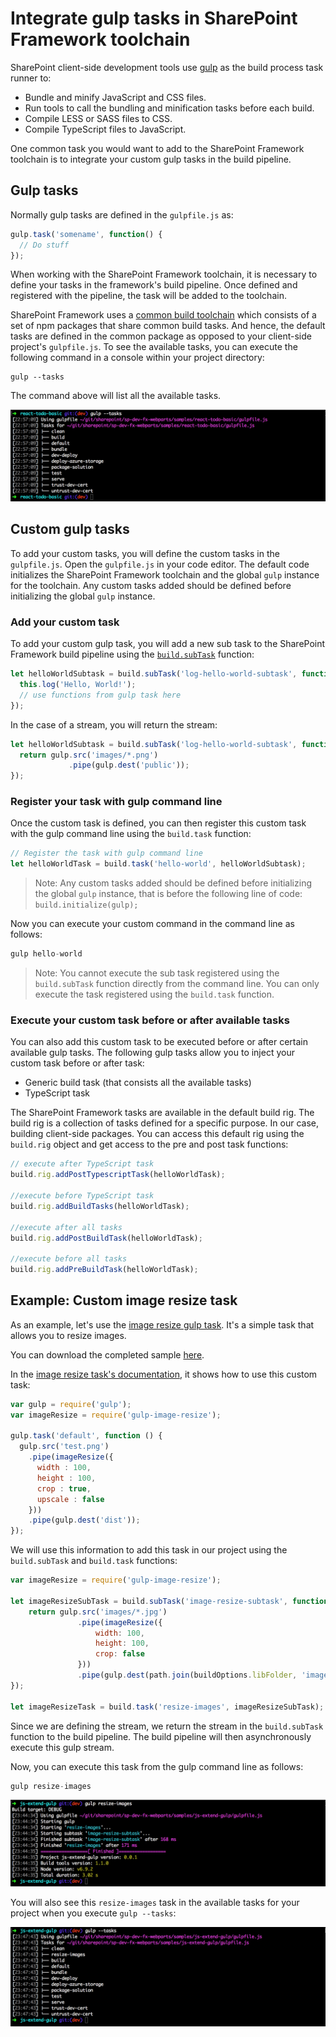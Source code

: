 # Integrate gulp tasks in SharePoint Framework toolchain

SharePoint client-side development tools use [gulp](http://gulpjs.com/) as the build process task runner to:

* Bundle and minify JavaScript and CSS files.
* Run tools to call the bundling and minification tasks before each build.
* Compile LESS or SASS files to CSS.
* Compile TypeScript files to JavaScript.

One common task you would want to add to the SharePoint Framework toolchain is to integrate your custom gulp tasks in the build pipeline.

## Gulp tasks
Normally gulp tasks are defined in the `gulpfile.js` as:

```js
gulp.task('somename', function() {
  // Do stuff
});
```

When working with the SharePoint Framework toolchain, it is necessary to define your tasks in the framework's build pipeline. Once defined and registered with the pipeline, the task will be added to the toolchain.

SharePoint Framework uses a [common build toolchain](sharepoint-framework-toolchain.md#common-build-tools-packages) which consists of a set of npm packages that share common build tasks. And hence, the default tasks are defined in the common package as opposed to your client-side project's `gulpfile.js`. To see the available tasks, you can execute the following command in a console within your project directory:

```
gulp --tasks
```

The command above will list all the available tasks.

![Available gulp tasks](../../images/gulp-tasks-available.png)

## Custom gulp tasks
To add your custom tasks, you will define the custom tasks in the `gulpfile.js`. Open the `gulpfile.js` in your code editor. The default code initializes the SharePoint Framework toolchain and the global `gulp` instance for the toolchain. Any custom tasks added should be defined before initializing the global `gulp` instance.

### Add your custom task
To add your custom gulp task, you will add a new sub task to the SharePoint Framework build pipeline using the [`build.subTask`](https://github.com/Microsoft/gulp-core-build#defining-a-custom-task) function:

```js
let helloWorldSubtask = build.subTask('log-hello-world-subtask', function(gulp, buildOptions, done) {
  this.log('Hello, World!');   
  // use functions from gulp task here  
});
```

In the case of a stream, you will return the stream:

```js
let helloWorldSubtask = build.subTask('log-hello-world-subtask', function(gulp, buildOptions, done) {
  return gulp.src('images/*.png')
             .pipe(gulp.dest('public'));
});
```

### Register your task with gulp command line
Once the custom task is defined, you can then register this custom task with the gulp command line using the `build.task` function:

```js
// Register the task with gulp command line
let helloWorldTask = build.task('hello-world', helloWorldSubtask);
```

>Note: Any custom tasks added should be defined before initializing the global `gulp` instance, that is before the following line of code: `build.initialize(gulp);`

Now you can execute your custom command in the command line as follows:

```js
gulp hello-world
```

>Note: You cannot execute the sub task registered using the `build.subTask` function directly from the command line. You can only execute the task registered using the `build.task` function.

### Execute your custom task before or after available tasks
You can also add this custom task to be executed before or after certain available gulp tasks. The following gulp tasks allow you to inject your custom task before or after task:

- Generic build task (that consists all the available tasks)
- TypeScript task

The SharePoint Framework tasks are available in the default build rig. The build rig is a collection of tasks defined for a specific purpose. In our case, building client-side packages. You can access this default rig using the `build.rig` object and get access to the pre and post task functions:
 
```js
// execute after TypeScript task
build.rig.addPostTypescriptTask(helloWorldTask);

//execute before TypeScript task
build.rig.addBuildTasks(helloWorldTask);

//execute after all tasks
build.rig.addPostBuildTask(helloWorldTask);

//execute before all tasks
build.rig.addPreBuildTask(helloWorldTask);
```

## Example: Custom image resize task
As an example, let's use the [image resize gulp task](https://www.npmjs.com/package/gulp-image-resize).  It's a simple task that allows you to resize images.

You can download the completed sample [here](https://aka.ms/spfx-extend-gulp-sample).

In the [image resize task's documentation](https://www.npmjs.com/package/gulp-image-resize#example), it shows how to use this custom task:

```js
var gulp = require('gulp');
var imageResize = require('gulp-image-resize');
 
gulp.task('default', function () {
  gulp.src('test.png')
    .pipe(imageResize({
      width : 100,
      height : 100,
      crop : true,
      upscale : false
    }))
    .pipe(gulp.dest('dist'));
});
```

We will use this information to add this task in our project using the `build.subTask` and `build.task` functions:

```js
var imageResize = require('gulp-image-resize');

let imageResizeSubTask = build.subTask('image-resize-subtask', function(gulp, buildOptions, done){
    return gulp.src('images/*.jpg')
               .pipe(imageResize({
                   width: 100,
                   height: 100,
                   crop: false                   
               }))
               .pipe(gulp.dest(path.join(buildOptions.libFolder, 'images')))
});

let imageResizeTask = build.task('resize-images', imageResizeSubTask);
```

Since we are defining the stream, we return the stream in the `build.subTask` function to the build pipeline. The build pipeline will then asynchronously execute this gulp stream. 

Now, you can execute this task from the gulp command line as follows:

```js
gulp resize-images
```

![image-resize-task](../../images/gulp-extend-image-resize-task.png)

You will also see this `resize-images` task in the available tasks for your project when you execute `gulp --tasks`:

![image-resize-task with available tasks](../../images/gulp-extend-image-resize-available-tasks.png)




